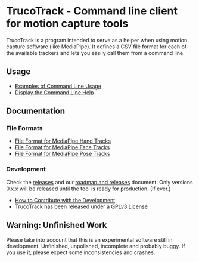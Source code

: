 # TrucoTrack - Command line client for motion capture tools

TrucoTrack is a program intended to serve as a helper when using motion capture software (like MediaPipe). It defines a CSV file format for each of the available trackers and lets you easily call them from a command line.

## Usage

- [Examples of Command Line Usage](https://gitlab.com/hawara.es/blender/trucotrack/-/blob/main/docs/cli/examples.md)
- [Display the Command Line Help](https://gitlab.com/hawara.es/blender/trucotrack/-/blob/main/docs/cli/help.md)

## Documentation

### File Formats

- [File Format for MediaPipe Hand Tracks](https://gitlab.com/hawara.es/blender/trucotrack/-/blob/main/docs/file-formats/mediapipe_hand.md)
- [File Format for MediaPipe Face Tracks](https://gitlab.com/hawara.es/blender/trucotrack/-/blob/main/docs/file-formats/mediapipe_face.md)
- [File Format for MediaPipe Pose Tracks](https://gitlab.com/hawara.es/blender/trucotrack/-/blob/main/docs/file-formats/mediapipe_pose.md)

### Development

Check the [releases](https://gitlab.com/hawara.es/blender/trucotrack/-/releases) and our [roadmap and releases](https://gitlab.com/hawara.es/blender/trucotrack/-/blob/main/docs/roadmap-and-releases.md) document. Only versions 0.x.x will be released until the tool is ready for production. (If ever.)

- [How to Contribute with the Development](https://gitlab.com/hawara.es/blender/trucotrack/-/blob/main/docs/how-to-contribute-with-the-development.md)
- TrucoTrack has been released under a [GPLv3 License](https://gitlab.com/hawara.es/blender/trucotrack/-/blob/main/LICENSE.txt)

## Warning: Unfinished Work

Please take into account that this is an experimental software still in development. Unfinished, unpolished, incomplete and probably buggy. If you use it, please expect some inconsistencies and crashes.
